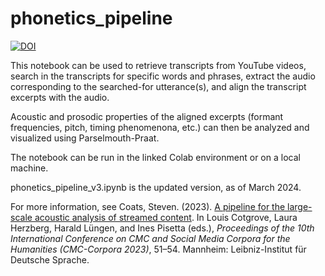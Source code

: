 # phonetics_pipeline

[![DOI](https://zenodo.org/badge/632816801.svg)](https://zenodo.org/doi/10.5281/zenodo.10528676)

This notebook can be used to retrieve transcripts from YouTube videos, search in the transcripts for specific words and phrases, extract the audio corresponding to the searched-for utterance(s), and align the transcript excerpts with the audio. 

Acoustic and prosodic properties of the aligned excerpts (formant frequencies, pitch, timing phenomenona,  etc.) can then be analyzed and visualized using Parselmouth-Praat.

The notebook can be run in the linked Colab environment or on a local machine.

phonetics_pipeline_v3.ipynb is the updated version, as of March 2024. 

For more information, see Coats, Steven. (2023). <a href="https://doi.org/10.14618/1z5k-pb25">A pipeline for the large-scale acoustic analysis of streamed content</a>. In Louis Cotgrove, Laura Herzberg, Harald Lüngen, and Ines Pisetta (eds.), <i>Proceedings of the 10th International Conference on CMC and Social Media Corpora for the Humanities (CMC-Corpora 2023)</i>, 51–54. Mannheim: Leibniz-Institut für Deutsche Sprache.
